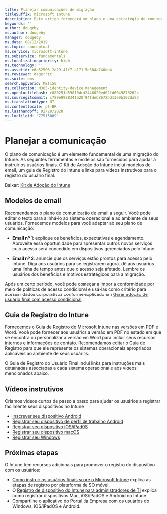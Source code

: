 ```yaml
---
title: Planejar comunicações de migração
titleSuffix: Microsoft Intune
description: Este artigo fornecerá um plano e uma estratégia de comunicação de migração quando você estiver migrando para o Microsoft Intune.
keywords: ''
author: dougeby
ms.author: dougeby
manager: dougeby
ms.date: 08/12/2019
ms.topic: conceptual
ms.service: microsoft-intune
ms.subservice: fundamentals
ms.localizationpriority: high
ms.technology: ''
ms.assetid: e6a52506-2d29-41f7-a171-5d684a740dd4
ms.reviewer: dagerrit
ms.suite: ems
search.appverid: MET150
ms.collection: M365-identity-device-management
ms.openlocfilehash: c880251d59810dc02446020ed02fd6049878262c
ms.sourcegitcommit: c780e9988341a20f94fdeb8672bd13e0b302da93
ms.translationtype: HT
ms.contentlocale: pt-BR
ms.lasthandoff: 02/20/2020
ms.locfileid: "77515009"
---
```

# <a name="plan-communications"></a>Planejar a comunicação

O plano de comunicação é um elemento fundamental de uma migração do Intune. As seguintes ferramentas e modelos são fornecidos para ajudar a instruir os usuários finais. O Kit de Adoção do Intune inclui modelos de email, um guia de Registro do Intune e links para vídeos instrutivos para o registro do usuário final.  

Baixar:  [Kit de Adoção do Intune](https://aka.ms/IntuneAdoptionKit)

## <a name="email-templates"></a>Modelos de email

Recomendamos o plano de comunicação de email a seguir. Você pode editar o texto para alinhá-lo ao sistema operacional e ao ambiente de seus usuários. Fornecemos modelos para você adaptar ao seu plano de comunicação:

- **Email nº 1**: explique os benefícios, expectativas e agendamento. Aproveite essa oportunidade para apresentar outros novos serviços cujo acesso será concedido em dispositivos gerenciados pelo Intune.

- **Email nº 2**: anuncie que os serviços estão prontos para acesso pelo Intune. Diga aos usuários para se registrarem agora. dê aos usuários uma linha de tempo antes que o acesso seja afetado. Lembre os usuários dos benefícios e motivos estratégicos para a migração.

Após um certo período, você pode começar a impor a conformidade por meio de políticas de acesso condicional e usá-las como critério para acessar dados corporativos conforme explicado em [Gerar adoção de usuário final com acesso condicional](migration-guide-drive-adoption.md).

## <a name="intune-enrollment-guide"></a>Guia de Registro do Intune

Fornecemos o Guia de Registro do Microsoft Intune nas versões em PDF e Word. Você pode fornecer aos usuários a versão em PDF no estado em que se encontra ou personalizar a versão em Word para incluir seus recursos internos e informações de contato. Recomendamos editar o Guia de Registro para que ele represente os sistemas operacionais apropriados aplicáveis ao ambiente de seus usuários.

O Guia de Registro do Usuário Final inclui links para instruções mais detalhadas associadas a cada sistema operacional e aos vídeos mencionados abaixo.

## <a name="instructional-videos"></a>Vídeos instrutivos

Criamos vídeos curtos de passo a passo para ajudar os usuários a registrar facilmente seus dispositivos no Intune.

- [Inscrever seu dispositivo Android](https://www.youtube.com/watch?v=k0Q_sGLSx6o&t=1s)
- [Registrar seu dispositivo de perfil de trabalho Android](https://www.youtube.com/watch?v=9Dl8HsGk4tI&t=3s)
- [Registrar seu dispositivo iOS/iPadOS](https://www.youtube.com/watch?v=mJyv6YcHi7c)
- [Registrar seu dispositivo macOS](https://www.youtube.com/watch?v=Pa2pfhwq_yk)
- [Registrar seu Windows](https://www.youtube.com/watch?v=TKQxEckBHiE)

## <a name="next-steps"></a>Próximas etapas

O Intune tem recursos adicionais para promover o registro do dispositivo com os usuários:

- [Como instruir os usuários finais sobre o Microsoft Intune](end-user-educate.md) explica as etapas de registro por plataforma de SO móvel.
- O [Registro de dispositivo do Intune para administradores de TI](../enrollment/device-enrollment.md) explica como registrar dispositivos Mac, iOS/iPadOS e Android no Intune.
- Compartilhe o aplicativo do Portal da Empresa com os usuários do Windows, iOS/iPadOS e Android.
